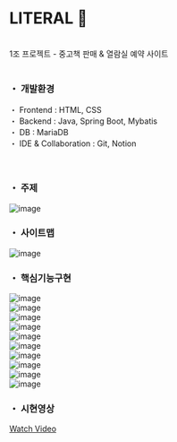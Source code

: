 
# LITERAL 📖
<br>
1조 프로젝트 - 중고책 판매 &amp; 열람실 예약 사이트
<br>
<br>

### ・ 개발환경
・ Frontend : HTML, CSS<br>
・ Backend : Java, Spring Boot, Mybatis<br>
・ DB : MariaDB<br>
・ IDE & Collaboration : Git, Notion<br>
<br>
<br>
### ・ 주제
![image](https://github.com/user-attachments/assets/95b67a1a-5c2e-4970-99bb-5a4e10084e4d)
<br>
### ・ 사이트맵
![image](https://github.com/user-attachments/assets/1479f9e9-ec8a-461b-9c44-c9afc614f2d9)
<br>
### ・ 핵심기능구현
![image](https://github.com/user-attachments/assets/ec564f32-6cf6-4283-94be-18f60ffaebb8)
<br>
![image](https://github.com/user-attachments/assets/9919fd21-3bcd-439b-ba29-982e1a9e9edf)
<br>
![image](https://github.com/user-attachments/assets/1f0e279e-db7d-4fc4-9bf1-36c684a8fa86)
<br>
![image](https://github.com/user-attachments/assets/e1fd4d58-0877-4857-88e4-7457f29309fd)
<br>
![image](https://github.com/user-attachments/assets/86683af7-3410-4117-a7bf-83ccdff08902)
<br>
![image](https://github.com/user-attachments/assets/21a7943d-6e91-4fa3-9da9-cb73c7aac38f)
<br>
![image](https://github.com/user-attachments/assets/ce74f237-3577-40fb-afbb-9379cdd11f41)
<br>
![image](https://github.com/user-attachments/assets/f509303f-7b83-4beb-a0db-67c8d3e48161)
<br>
![image](https://github.com/user-attachments/assets/42de639e-858f-4797-acc7-a186d2c3753a)
<br>
![image](https://github.com/user-attachments/assets/039927b8-f04c-4ebe-8882-63fe0eedd783)
<br>
### ・ 시현영상
[Watch Video](https://github.com/user-attachments/assets/86a66f72-fd56-419a-a11b-12a1b668f1d0)



